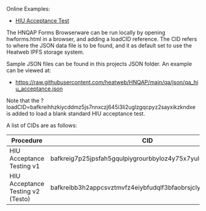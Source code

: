 Online Examples:

* [HIU Acceptance Test](https://heatweb.b-cdn.net/browserware/hwforms5.html?loadCID=bafkreibb3h2appcsvztmvfz4eiybfudqlf3bfaobrsjcly63pp6i5vgygi)

The HNQAP Forms Browserware can be run locally by opening hwforms.html in a browser, and adding a loadCID reference.
The CID refers to where the JSON data file is to be found, and it as default set to use the Heatweb IPFS storage system.

Sample JSON files can be found in this projects JSON folder. An example can be viewed at:

* https://raw.githubusercontent.com/heatweb/HNQAP/main/qa/json/qa_hiu_acceptance.json

Note that the ?loadCID=bafkreihhzkiycddmz5js7nnxczj645i3li2uglzgqcpyz2sayxikzkndxe is added to load a blank standard HIU acceptance test.

A list of CIDs are as follows:

| Procedure | CID |
| ------ | ------ |
| HIU Acceptance Testing v1 | bafkreig7p25jpsfah5gqulpiygrourbbyloz4y75x7yulgca5ecxwjanjm |
| HIU Acceptance Testing v2 (Testo) | bafkreibb3h2appcsvztmvfz4eiybfudqlf3bfaobrsjcly63pp6i5vgygi |



